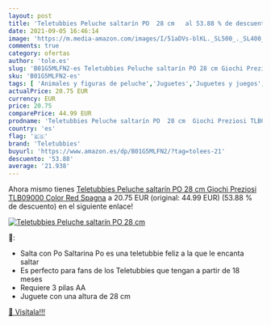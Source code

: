 ```yaml
---
layout: post
title: 'Teletubbies Peluche saltarín PO  28 cm   al 53.88 % de descuento'
date: 2021-09-05 16:46:14
image: 'https://m.media-amazon.com/images/I/51aDVs-blKL._SL500_._SL400_.jpg'
comments: true
category: ofertas
author: 'tole.es'
slug: 'B01G5MLFN2-es Teletubbies Peluche saltarín PO 28 cm Giochi Preziosi...'
sku: 'B01G5MLFN2-es'
tags: [ 'Animales y figuras de peluche','Juguetes','Juguetes y juegos','Peluches','peluche','teletubbies', ]
actualPrice: 20.75 EUR
currency: EUR
price: 20.75
comparePrice: 44.99 EUR
prodname: 'Teletubbies Peluche saltarín PO  28 cm  Giochi Preziosi TLB09000   Color Red Spagna'
country: 'es'
flag: '🇪🇸'
brand: 'Teletubbies'
buyurl: 'https://www.amazon.es/dp/B01G5MLFN2/?tag=tolees-21'
descuento: '53.88'
average: '21.938'
---
```


Ahora mismo tienes [Teletubbies Peluche saltarín PO  28 cm  Giochi Preziosi TLB09000   Color Red Spagna](https://www.amazon.es/dp/B01G5MLFN2/?tag=tolees-21) a 20.75 EUR (original: 44.99 EUR) (53.88 %  de descuento) en el siguiente enlace!

[![Teletubbies Peluche saltarín PO  28 cm  ](https://m.media-amazon.com/images/I/51aDVs-blKL._SL500_._SL400_.jpg)](https://www.amazon.es/dp/B01G5MLFN2/?tag=tolees-21)

🔎:

- Salta con Po Saltarina Po es una teletubbie feliz a la que le encanta saltar
- Es perfecto para fans de los Teletubbies que tengan a partir de 18 meses
- Requiere 3 pilas AA
- Juguete con una altura de 28 cm

[🛒 Visítala!!!](https://www.amazon.es/dp/B01G5MLFN2/?tag=tolees-21)
